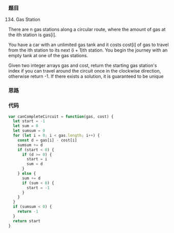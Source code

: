 ### 题目
134. Gas Station

There are n gas stations along a circular route, where the amount of gas at the ith station is gas[i].

You have a car with an unlimited gas tank and it costs cost[i] of gas to travel from the ith station to its next (i + 1)th station. You begin the journey with an empty tank at one of the gas stations.

Given two integer arrays gas and cost, return the starting gas station's index if you can travel around the circuit once in the clockwise direction, otherwise return -1. If there exists a solution, it is guaranteed to be unique

### 思路

### 代码
```javascript
var canCompleteCircuit = function(gas, cost) {
  let start = -1
  let sum = 0
  let sumsum = 0
  for (let i = 0; i < gas.length; i++) {
    const d = gas[i] - cost[i]
    sumsum += d
    if (start < 0) {
      if (d >= 0) {
        start = i
        sum = d
      }
    } else {
      sum += d
      if (sum < 0) {
        start = -1
      }
    }
  }
  if (sumsum < 0) {
    return -1
  }
  return start
}
```
